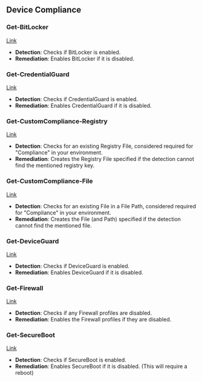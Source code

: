 ## Device Compliance

### Get-BitLocker
[Link](https://github.com/AntoPorter/Intune-Remediations/tree/main/DeviceCompliance/Get-BitLocker)
- **Detection**: Checks if BitLocker is enabled.
- **Remediation**: Enables BitLocker if it is disabled.

### Get-CredentialGuard
[Link](https://github.com/AntoPorter/Intune-Remediations/tree/main/DeviceCompliance/Get-CredentialGuard)
- **Detection**: Checks if CredentialGuard is enabled.
- **Remediation**: Enables CredentialGuard if it is disabled.

### Get-CustomCompliance-Registry
[Link](https://github.com/AntoPorter/Intune-Remediations/tree/main/DeviceCompliance/Get-CustomCompliance-Registry)
- **Detection**: Checks for an existing Registry File, considered required for "Compliance" in your environment.
- **Remediation**: Creates the Registry File specified if the detection cannot find the mentioned registry key.

### Get-CustomCompliance-File
[Link](https://github.com/AntoPorter/Intune-Remediations/tree/main/DeviceCompliance/Get-CustomCompliance-File)
- **Detection**: Checks for an existing File in a File Path, considered required for "Compliance" in your environment.
- **Remediation**: Creates the File (and Path) specified if the detection cannot find the mentioned file.

### Get-DeviceGuard
[Link](https://github.com/AntoPorter/Intune-Remediations/tree/main/DeviceCompliance/Get-DeviceGuard)
- **Detection**: Checks if DeviceGuard is enabled.
- **Remediation**: Enables DeviceGuard if it is disabled.

### Get-Firewall
[Link](https://github.com/AntoPorter/Intune-Remediations/tree/main/DeviceCompliance/Get-Firewall)
- **Detection**: Checks if any Firewall profiles are disabled.
- **Remediation**: Enables the Firewall profiles if they are disabled.

### Get-SecureBoot
[Link](https://github.com/AntoPorter/Intune-Remediations/tree/main/DeviceCompliance/Get-SecureBoot)
- **Detection**: Checks if SecureBoot is enabled.
- **Remediation**: Enables SecureBoot if it is disabled. (This will require a reboot)
